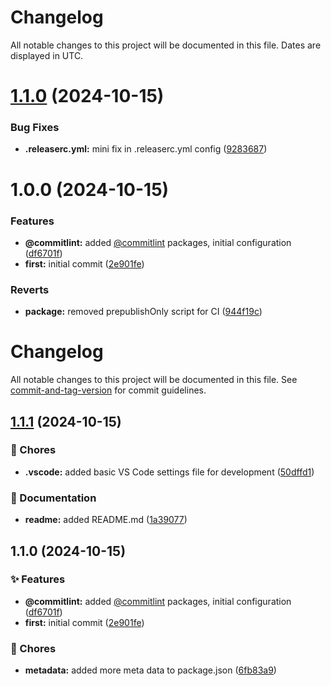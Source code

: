 # Changelog
All notable changes to this project will be documented in this file. Dates are displayed in UTC.

# [1.1.0](https://github.com/georgecht/zod-custom-events/compare/v1.0.0...v1.1.0) (2024-10-15)


### Bug Fixes

* **.releaserc.yml:** mini fix in .releaserc.yml config ([9283687](https://github.com/georgecht/zod-custom-events/commit/92836873136b3e6862d1523b4379d503ae24c54f))

# 1.0.0 (2024-10-15)


### Features

* **@commitlint:** added [@commitlint](https://github.com/commitlint) packages, initial configuration ([df6701f](https://github.com/georgecht/zod-custom-events/commit/df6701f216b45829d8c62f647b72a884a5e96717))
* **first:** initial commit ([2e901fe](https://github.com/georgecht/zod-custom-events/commit/2e901fe8e6dd56d1035a187e3e5ee20423069084))


### Reverts

* **package:** removed prepublishOnly script for CI ([944f19c](https://github.com/georgecht/zod-custom-events/commit/944f19cbabb3bc05c35e223b06757d2edd3e03dc))

# Changelog

All notable changes to this project will be documented in this file. See [commit-and-tag-version](https://github.com/absolute-version/commit-and-tag-version) for commit guidelines.

## [1.1.1](https://github.com/georgecht/zod-custom-events/compare/v1.1.0...v1.1.1) (2024-10-15)


### 🚚 Chores

* **.vscode:** added basic VS Code settings file for development ([50dffd1](https://github.com/georgecht/zod-custom-events/commit/50dffd177941d73028f77ec50c3011007058c24e))


### 📝 Documentation

* **readme:** added README.md ([1a39077](https://github.com/georgecht/zod-custom-events/commit/1a39077fb2245ad9ecddb496fabde4bab0f69726))

## 1.1.0 (2024-10-15)


### ✨ Features

* **@commitlint:** added [@commitlint](https://github.com/commitlint) packages, initial configuration ([df6701f](https://github.com/georgecht/zod-custom-events/commit/df6701f216b45829d8c62f647b72a884a5e96717))
* **first:** initial commit ([2e901fe](https://github.com/georgecht/zod-custom-events/commit/2e901fe8e6dd56d1035a187e3e5ee20423069084))


### 🚚 Chores

* **metadata:** added more meta data to package.json ([6fb83a9](https://github.com/georgecht/zod-custom-events/commit/6fb83a9a640513d15e15a696b6411ae6abbf1c6e))

